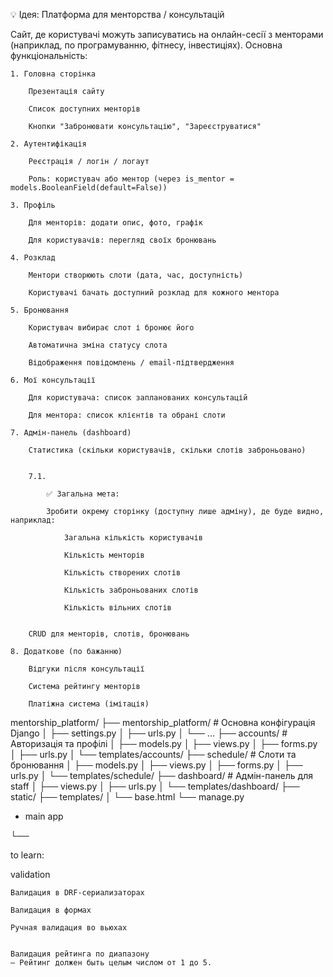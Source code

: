 💡 Ідея: Платформа для менторства / консультацій

Сайт, де користувачі можуть записуватись на онлайн-сесії з менторами (наприклад, по програмуванню, фітнесу, інвестиціях).
Основна функціональність:

    1. Головна сторінка

        Презентація сайту

        Список доступних менторів

        Кнопки "Забронювати консультацію", "Зареєструватися"

    2. Аутентифікація

        Реєстрація / логін / логаут

        Роль: користувач або ментор (через is_mentor = models.BooleanField(default=False))

    3. Профіль

        Для менторів: додати опис, фото, графік

        Для користувачів: перегляд своїх бронювань

    4. Розклад

        Ментори створюють слоти (дата, час, доступність)

        Користувачі бачать доступний розклад для кожного ментора

    5. Бронювання

        Користувач вибирає слот і бронює його

        Автоматична зміна статусу слота

        Відображення повідомлень / email-підтвердження

    6. Мої консультації

        Для користувача: список запланованих консультацій

        Для ментора: список клієнтів та обрані слоти

    7. Адмін-панель (dashboard)

        Статистика (скільки користувачів, скільки слотів заброньовано)


        7.1. 
            
            ✅ Загальна мета:

            Зробити окрему сторінку (доступну лише адміну), де буде видно, наприклад:
            
                Загальна кількість користувачів
            
                Кількість менторів
            
                Кількість створених слотів
            
                Кількість заброньованих слотів
            
                Кількість вільних слотів
            

        CRUD для менторів, слотів, бронювань

    8. Додаткове (по бажанню)

        Відгуки після консультації

        Система рейтингу менторів

        Платіжна система (імітація)



mentorship_platform/
├── mentorship_platform/        # Основна конфігурація Django
│   ├── settings.py
│   ├── urls.py
│   └── ...
├── accounts/                   # Авторизація та профілі
│   ├── models.py
│   ├── views.py
│   ├── forms.py
│   ├── urls.py
│   └── templates/accounts/
├── schedule/                   # Слоти та бронювання
│   ├── models.py
│   ├── views.py
│   ├── forms.py
│   ├── urls.py
│   └── templates/schedule/
├── dashboard/                  # Адмін-панель для staff
│   ├── views.py
│   ├── urls.py
│   └── templates/dashboard/
├── static/
├── templates/
│   └── base.html
└── manage.py
+ main app


└──


to learn:

validation

    Валидация в DRF-сериализаторах

    Валидация в формах

    Ручная валидация во вьюхах


    Валидация рейтинга по диапазону
    — Рейтинг должен быть целым числом от 1 до 5.
